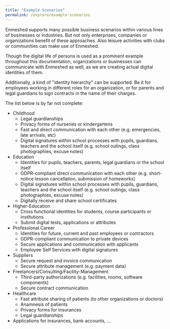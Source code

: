 ```yaml
---
title: "Example Scenarios"
permalink: /explore/example-scenarios
---
```


Enmeshed supports many possible business scenarios within various lines of businesses or industries. But not only enterprises, companies or organizations benefit of these approaches. Also leisure activities with clubs or communities can make use of Enmeshed.

Though the digital life of persons is used as a prominent example throughout this documentation, organizations or businesses can communicate with Enmeshed as well, as we are creating actual digital identities of them.

Additionally, a kind of "identity hierarchy" can be supported. Be it for employees working in different roles for an organization, or for parents and legal guardians to sign contracts in the name of their charges.

The list below is by far not complete:

- Childhood
  - Legal guardianships
  - Privacy forms of nurseries or kindergartens
  - Fast and direct communication with each other (e.g. emergencies, late arrivals, etc)
  - Digital signatures within school processes with pupils, guardians, teachers and the school itself (e.g. school outings, class photographies, excuse notes)
- Education
  - Identities for pupils, teachers, parents, legal guardians or the school itself
  - GDPR-compliant direct communication with each other (e.g. short-notice lesson cancellation, submission of homeworks)
  - Digital signatures within school processes with pupils, guardians, teachers and the school itself (e.g. school outings, class photographies, excuse notes)
  - Digitally receive and share school certificates
- Higher-Education
  - Cross functional identities for students, course participants or institutions
  - Submit digital tests, applications or attributes
- Professional Career
  - Identities for future, current and past employees or contractors
  - GDPR-compliant communication to private devices
  - Secure applications and communication with applicants
  - Employee Self Services with digital signatures
- Suppliers
  - Secure request and invoice communication
  - Secure attribute management (e.g. payment data)
- Freelancers/Consulting/Facility-Management
  - Third-party authorizations (e.g. facilities, rooms, software components)
  - Secure contract communication
- Healthcare
  - Fast attribute sharing of patients (to other organizations or doctors)
  - Anamnesis of patients
  - Privacy forms for insurances
  - Legal guardianships
- Applications for insurances, bank accounts, ...
